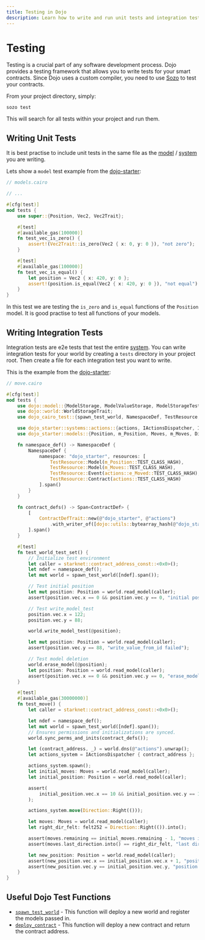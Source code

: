 ```yaml
---
title: Testing in Dojo
description: Learn how to write and run unit tests and integration tests for your Dojo smart contracts and models.
---
```


# Testing

Testing is a crucial part of any software development process. Dojo provides a testing framework that allows you to write tests for your smart contracts. Since Dojo uses a custom compiler, you need to use [Sozo](/toolchain/sozo/) to test your contracts.

From your project directory, simply:

```shell
sozo test
```

This will search for all tests within your project and run them.

## Writing Unit Tests

It is best practise to include unit tests in the same file as the [model](/framework/models/) / [system](/framework/systems/) you are writing.

Lets show a `model` test example from the [dojo-starter](https://github.com/dojoengine/dojo-starter):

```rust
// models.cairo

// ...

#[cfg(test)]
mod tests {
    use super::{Position, Vec2, Vec2Trait};

    #[test]
    #[available_gas(100000)]
    fn test_vec_is_zero() {
        assert!(Vec2Trait::is_zero(Vec2 { x: 0, y: 0 }), "not zero");
    }

    #[test]
    #[available_gas(100000)]
    fn test_vec_is_equal() {
        let position = Vec2 { x: 420, y: 0 };
        assert!(position.is_equal(Vec2 { x: 420, y: 0 }), "not equal");
    }
}
```

In this test we are testing the `is_zero` and `is_equal` functions of the `Position` model. It is good practise to test all functions of your models.

## Writing Integration Tests

Integration tests are e2e tests that test the entire [system](/framework/systems/). You can write integration tests for your world by creating a `tests` directory in your project root. Then create a file for each integration test you want to write.

This is the example from the [dojo-starter](https://github.com/dojoengine/dojo-starter):

```rust
// move.cairo

#[cfg(test)]
mod tests {
    use dojo::model::{ModelStorage, ModelValueStorage, ModelStorageTest};
    use dojo::world::WorldStorageTrait;
    use dojo_cairo_test::{spawn_test_world, NamespaceDef, TestResource, ContractDefTrait};

    use dojo_starter::systems::actions::{actions, IActionsDispatcher, IActionsDispatcherTrait};
    use dojo_starter::models::{Position, m_Position, Moves, m_Moves, Direction};

    fn namespace_def() -> NamespaceDef {
        NamespaceDef {
            namespace: "dojo_starter", resources: [
                TestResource::Model(m_Position::TEST_CLASS_HASH),
                TestResource::Model(m_Moves::TEST_CLASS_HASH),
                TestResource::Event(actions::e_Moved::TEST_CLASS_HASH),
                TestResource::Contract(actions::TEST_CLASS_HASH)
            ].span()
        }
    }

    fn contract_defs() -> Span<ContractDef> {
        [
            ContractDefTrait::new(@"dojo_starter", @"actions")
                .with_writer_of([dojo::utils::bytearray_hash(@"dojo_starter")].span())
        ].span()
    }

    #[test]
    fn test_world_test_set() {
        // Initialize test environment
        let caller = starknet::contract_address_const::<0x0>();
        let ndef = namespace_def();
        let mut world = spawn_test_world([ndef].span());

        // Test initial position
        let mut position: Position = world.read_model(caller);
        assert(position.vec.x == 0 && position.vec.y == 0, "initial position wrong");

        // Test write_model_test
        position.vec.x = 122;
        position.vec.y = 88;

        world.write_model_test(@position);

        let mut position: Position = world.read_model(caller);
        assert(position.vec.y == 88, "write_value_from_id failed");

        // Test model deletion
        world.erase_model(@position);
        let position: Position = world.read_model(caller);
        assert(position.vec.x == 0 && position.vec.y == 0, "erase_model failed");
    }

    #[test]
    #[available_gas(30000000)]
    fn test_move() {
        let caller = starknet::contract_address_const::<0x0>();

        let ndef = namespace_def();
        let mut world = spawn_test_world([ndef].span());
        // Ensures permissions and initializations are synced.
        world.sync_perms_and_inits(contract_defs());

        let (contract_address, _) = world.dns(@"actions").unwrap();
        let actions_system = IActionsDispatcher { contract_address };

        actions_system.spawn();
        let initial_moves: Moves = world.read_model(caller);
        let initial_position: Position = world.read_model(caller);

        assert(
            initial_position.vec.x == 10 && initial_position.vec.y == 10, "wrong initial position"
        );

        actions_system.move(Direction::Right(()));

        let moves: Moves = world.read_model(caller);
        let right_dir_felt: felt252 = Direction::Right(()).into();

        assert(moves.remaining == initial_moves.remaining - 1, "moves is wrong");
        assert(moves.last_direction.into() == right_dir_felt, "last direction is wrong");

        let new_position: Position = world.read_model(caller);
        assert(new_position.vec.x == initial_position.vec.x + 1, "position x is wrong");
        assert(new_position.vec.y == initial_position.vec.y, "position y is wrong");
    }
}
```

<!-- TODO update -->

## Useful Dojo Test Functions

- [`spawn_test_world`](https://github.com/dojoengine/dojo/blob/78c88e5c4ffaa81134fb95e783c839efddf8e56b/crates/dojo-core/src/test_utils.cairo#L43) - This function will deploy a new world and register the models passed in.
- [`deploy_contract`](https://github.com/dojoengine/dojo/blob/78c88e5c4ffaa81134fb95e783c839efddf8e56b/crates/dojo-core/src/test_utils.cairo#L24) - This function will deploy a new contract and return the contract address.
